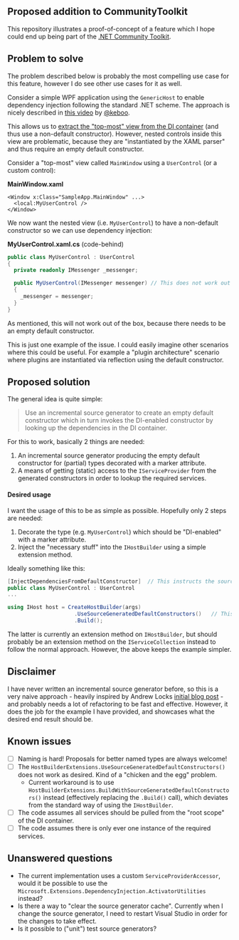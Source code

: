 ## Proposed addition to CommunityToolkit
This repository illustrates a proof-of-concept of a feature which I hope could end up being part of the [.NET Community Toolkit](https://github.com/CommunityToolkit/dotnet).


## Problem to solve
The problem described below is probably the most compelling use case for this feature, however I do see other use cases for it as well.

Consider a simple WPF application using the `GenericHost` to enable dependency injection following the standard .NET scheme.
The approach is nicely described in [this video](https://www.youtube.com/watch?v=j3pl2tkBM1A&t=6s) by [@keboo](https://github.com/Keboo).

This allows us to [extract the "top-most" view from the DI container](https://github.com/nicolaihenriksen/CommunityToolkit.DependencyInjection/blob/26eda98270d5d0393ea3a07613b6bcf165fd5b16/SampleApp/App.xaml.cs#L40) (and thus use a non-default constructor). However, nested controls inside this view are problematic,
because they are "instantiated by the XAML parser" and thus require an empty default constructor.

Consider a "top-most" view called `MainWindow` using a `UserControl` (or a custom control):

**MainWindow.xaml**
```xaml
<Window x:Class="SampleApp.MainWindow" ...>
  <local:MyUserControl />
</Window>
```

We now want the nested view (i.e. `MyUserControl`) to have a non-default constructor so we can use dependency injection:

**MyUserControl.xaml.cs** (code-behind)
```csharp
public class MyUserControl : UserControl
{
  private readonly IMessenger _messenger;

  public MyUserControl(IMessenger messenger) // This does not work out of the box - default ctor is needed!
  {
    _messenger = messenger;
  }
}
```

As mentioned, this will not work out of the box, because there needs to be an empty default constructor.

This is just one example of the issue. I could easily imagine other scenarios where this could be useful. For example a "plugin architecture" scenario where plugins are instantiated via reflection using the default constructor.

## Proposed solution
The general idea is quite simple:
> Use an incremental source generator to create an empty default constructor which in turn invokes the DI-enabled constructor by looking up the dependencies in the DI container.

For this to work, basically 2 things are needed:
1. An incremental source generator producing the empty default constructor for (partial) types decorated with a marker attribute.
2. A means of getting (static) access to the `IServiceProvider` from the generated constructors in order to lookup the required services.

#### Desired usage
I want the usage of this to be as simple as possible. Hopefully only 2 steps are needed:
1. Decorate the type (e.g. `MyUserControl`) which should be "DI-enabled" with a marker attribute.
2. Inject the "necessary stuff" into the `IHostBuilder` using a simple extension method.

Ideally something like this:
```csharp
[InjectDependenciesFromDefaultConstructor]  // This instructs the source generator to generate an empty constructor
public class MyUserControl : UserControl
...
```

```csharp
using IHost host = CreateHostBuilder(args)
                     .UseSourceGeneratedDefaultConstructors()   // This registers the static access to the IServiceProvider
                     .Build();
```

The latter is currently an extension method on `IHostBuilder`, but should probably be an extension method on the `IServiceCollection` instead
to follow the normal approach. However, the above keeps the example simpler.

## Disclaimer
I have never written an incremental source generator before, so this is a very naive approach - heavily inspired by Andrew Locks [initial blog post](https://andrewlock.net/creating-a-source-generator-part-1-creating-an-incremental-source-generator/) - and probably needs a lot of refactoring
to be fast and effective. However, it does the job for the example I have provided, and showcases what the desired end result should be.

## Known issues
- [ ] Naming is hard! Proposals for better named types are always welcome!
- [ ] The `HostBuilderExtensions.UseSourceGeneratedDefaultConstructors()` does not work as desired. Kind of a "chicken and the egg" problem.
  - Current workaround is to use `HostBuilderExtensions.BuildWithSourceGeneratedDefaultConstructors()` instead
(effectively replacing the `.Build()` call), which deviates from the standard way of using the `IHostBuilder`.
- [ ] The code assumes all services should be pulled from the "root scope" of the DI container.
- [ ] The code assumes there is only ever one instance of the required services.

## Unanswered questions
* The current implementation uses a custom `ServiceProviderAccessor`, would it be possible to use the `Microsoft.Extensions.DependencyInjection.ActivatorUtilities` instead?
* Is there a way to "clear the source generator cache". Currently when I change the source generator, I need to restart Visual Studio
in order for the changes to take effect.
* Is it possible to ("unit") test source generators?
